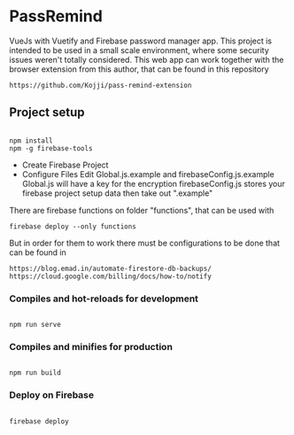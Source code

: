 # PassRemind

VueJs with Vuetify and Firebase password manager app.
This project is intended to be used in a small scale environment, where some security issues weren't totally considered.
This web app can work together with the browser extension from this author, that can be found in this repository
```
https://github.com/Kojji/pass-remind-extension
```


## Project setup
 
```

npm install
npm -g firebase-tools

```
- Create Firebase Project
- Configure Files
Edit Global.js.example and firebaseConfig.js.example 
Global.js will have a key for the encryption
firebaseConfig.js stores your firebase project setup data
then take out ".example"

There are firebase functions on folder "functions", that can be used with
```
firebase deploy --only functions
``` 
But in order for them to work there must be configurations to be done that can be found in
```
https://blog.emad.in/automate-firestore-db-backups/
https://cloud.google.com/billing/docs/how-to/notify
```

### Compiles and hot-reloads for development

```

npm run serve

```

### Compiles and minifies for production

```

npm run build

```

### Deploy on Firebase

```

firebase deploy

```